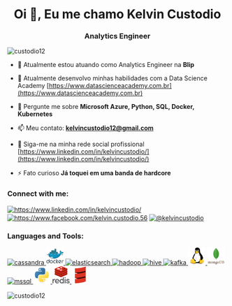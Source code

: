 <h1 align="center">Oi 👋, Eu me chamo Kelvin Custodio</h1>
<h3 align="center"> Analytics Engineer</h3>

<p align="left"> <img src="https://komarev.com/ghpvc/?username=custodio12&label=Profile%20views&color=0e75b6&style=flat" alt="custodio12" /> </p>

- 🌱 Atualmente estou atuando como Analytics Engineer na **Blip**

- 📝 Atualmente desenvolvo minhas habilidades com a Data Science Academy [https://www.datascienceacademy.com.br](https://www.datascienceacademy.com.br)

- 💬 Pergunte me sobre **Microsoft Azure, Python, SQL, Docker, Kubernetes**

- 📫 Meu contato: **kelvincustodio12@gmail.com**

- 📄 Siga-me na minha rede social profissional [https://www.linkedin.com/in/kelvincustodio/](https://www.linkedin.com/in/kelvincustodio/)

- ⚡ Fato curioso **Já toquei em uma banda de hardcore**

<h3 align="left">Connect with me:</h3>
<p align="left">
<a href="https://www.linkedin.com/in/kelvincustodio/" target="blank"><img align="center" src="https://raw.githubusercontent.com/rahuldkjain/github-profile-readme-generator/master/src/images/icons/Social/linked-in-alt.svg" alt="https://www.linkedin.com/in/kelvincustodio/" height="30" width="40" /></a>
<a href="https://www.facebook.com/kelvin.custodio.56" target="blank"><img align="center" src="https://raw.githubusercontent.com/rahuldkjain/github-profile-readme-generator/master/src/images/icons/Social/facebook.svg" alt="https://www.facebook.com/kelvin.custodio.56" height="30" width="40" /></a>
<a href="https://www.instagram.com/kelvincustodio/" target="blank"><img align="center" src="https://raw.githubusercontent.com/rahuldkjain/github-profile-readme-generator/master/src/images/icons/Social/instagram.svg" alt="@kelvincustodio" height="30" width="40" /></a>
</p>

<h3 align="left">Languages and Tools:</h3>
<p align="left"> <a href="https://cassandra.apache.org/" target="_blank" rel="noreferrer"> <img src="https://www.vectorlogo.zone/logos/apache_cassandra/apache_cassandra-icon.svg" alt="cassandra" width="40" height="40"/> </a> <a href="https://www.docker.com/" target="_blank" rel="noreferrer"> <img src="https://raw.githubusercontent.com/devicons/devicon/master/icons/docker/docker-original-wordmark.svg" alt="docker" width="40" height="40"/> </a> <a href="https://www.elastic.co" target="_blank" rel="noreferrer"> <img src="https://www.vectorlogo.zone/logos/elastic/elastic-icon.svg" alt="elasticsearch" width="40" height="40"/> </a> <a href="https://hadoop.apache.org/" target="_blank" rel="noreferrer"> <img src="https://www.vectorlogo.zone/logos/apache_hadoop/apache_hadoop-icon.svg" alt="hadoop" width="40" height="40"/> </a> <a href="https://hive.apache.org/" target="_blank" rel="noreferrer"> <img src="https://www.vectorlogo.zone/logos/apache_hive/apache_hive-icon.svg" alt="hive" width="40" height="40"/> </a> <a href="https://kafka.apache.org/" target="_blank" rel="noreferrer"> <img src="https://www.vectorlogo.zone/logos/apache_kafka/apache_kafka-icon.svg" alt="kafka" width="40" height="40"/> </a> <a href="https://www.linux.org/" target="_blank" rel="noreferrer"> <img src="https://raw.githubusercontent.com/devicons/devicon/master/icons/linux/linux-original.svg" alt="linux" width="40" height="40"/> </a> <a href="https://www.mongodb.com/" target="_blank" rel="noreferrer"> <img src="https://raw.githubusercontent.com/devicons/devicon/master/icons/mongodb/mongodb-original-wordmark.svg" alt="mongodb" width="40" height="40"/> </a> <a href="https://www.microsoft.com/en-us/sql-server" target="_blank" rel="noreferrer"> <img src="https://www.svgrepo.com/show/303229/microsoft-sql-server-logo.svg" alt="mssql" width="40" height="40"/> </a> <a href="https://www.python.org" target="_blank" rel="noreferrer"> <img src="https://raw.githubusercontent.com/devicons/devicon/master/icons/python/python-original.svg" alt="python" width="40" height="40"/> </a> <a href="https://redis.io" target="_blank" rel="noreferrer"> <img src="https://raw.githubusercontent.com/devicons/devicon/master/icons/redis/redis-original-wordmark.svg" alt="redis" width="40" height="40"/> </a> <a href="https://www.scala-lang.org" target="_blank" rel="noreferrer"> <img src="https://raw.githubusercontent.com/devicons/devicon/master/icons/scala/scala-original.svg" alt="scala" width="40" height="40"/> </a> </p>

<p><img align="center" src="https://github-readme-stats.vercel.app/api/top-langs?username=custodio12&show_icons=true&locale=en&layout=compact" alt="custodio12" /></p>

<!---
- 👋 Oi, meu nome é Kelvin Custodio
- 👀 E tenho interesse em crescer na área de engenhaira de dados ...
- 🌱 Estou me especializando na área de engenharia de dados ...
- 💞️ sou um profissional com experiência com equipes ágeis, e posso agregar ao seu time ...
- 📫 Meu contato: kelvincustodio12@gmail.com...

<!---
custodio12/custodio12 is a ✨ special ✨ repository because its `README.md` (this file) appears on your GitHub profile.
You can click the Preview link to take a look at your changes.
--->
